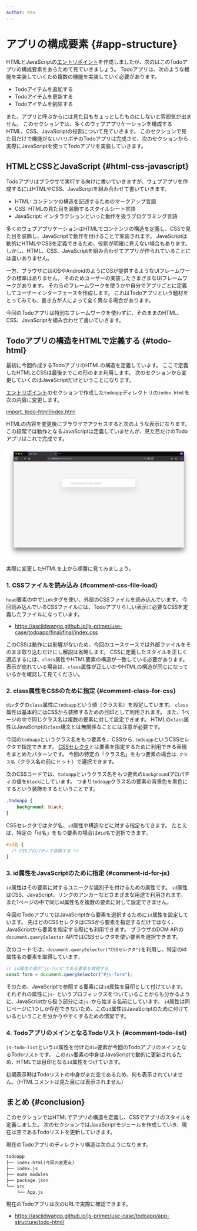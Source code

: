 ```yaml
---
author: azu
---
```


# アプリの構成要素 {#app-structure}

HTMLとJavaScriptの[エントリポイント][]を作成しましたが、次のはこのTodoアプリの構成要素をあらためて見ていきましょう。
Todoアプリは、次のような機能を実装していくため複数の機能を実装していく必要があります。

- Todoアイテムを追加する
- Todoアイテムを更新する
- Todoアイテムを削除する

また、アプリと呼ぶからには見た目もちょっとしたものにしないと雰囲気が出ません。
このセクションでは、多くのウェブアプリケーションを構成するHTML、CSS、JavaScriptの役割について見ていきます。
このセクションで見た目だけで機能がないハリボテのTodoアプリは完成させ、次のセクションから実際にJavaScriptを使ってTodoアプリを実装していきます。

## HTMLとCSSとJavaScript {#html-css-javascript}

Todoアプリはブラウザで実行する向けに書いていきますが、ウェブアプリを作成するにはHTMLやCSS、JavaScriptを組み合わせて書いていきます。

- HTML: コンテンツの構造を記述するためのマークアップ言語
- CSS: HTMLの見た目を装飾するスタイルシート言語
- JavaScript: インタラクションといった動作を扱うプログラミング言語

多くのウェブアプリケーションはHTMLでコンテンツの構造を定義し、CSSで見た目を装飾し、JavaScriptで動作を付けることで実装されます。
JavaScriptは動的にHTMLやCSSを定義できるため、役割が明確に見えない場合もあります。
しかし、HTML、CSS、JavaScriptを組み合わせてアプリが作られていることには違いありません。

一方、ブラウザにはiOSやAndroidのようにOSが提供するようなUIフレームワークの標準はありません。
そのためユーザーの実装したさまざまなUIフレームワークがあります。
それらのフレームワークを使うかや自分でアプリごとに定義してユーザーインターフェースを作成します。
これはTodoアプリという題材をとってみても、書き方が人によって全く異なる場合があります。

今回のTodoアプリは特別なフレームワークを使わずに、そのままのHTML、CSS、JavaScriptを組み合わせて書いていきます。

## Todoアプリの構造をHTMLで定義する {#todo-html}

最初に今回作成するTodoアプリのHTMLの構造を定義しています。
ここで定義したHTMLとCSSは最後までこの形のまま利用します。
次のセクションから変更していくのはJavaScriptだけということになります。

[エントリポイント][]のセクションで作成した`todoapp`ディレクトリの`index.html`を次の内容に変更します。

[import, todo-html/index.html](./todo-html/index.html)

HTMLの内容を変更後にブラウザでアクセスすると次のような表示になります。
この段階では動作となるJavaScriptは定義していませんが、見た目だけのTodoアプリはこれで完成です。

![todo-html](./img/todo-html.png)

実際に変更したHTMLを上から順番に見てみましょう。

### 1. CSSファイルを読み込み {#comment-css-file-load}

`head`要素の中で`link`タグを使い、外部のCSSファイルを読み込んでいます。
今回読み込んでいるCSSファイルには、Todoアプリらしい表示に必要なCSSを定義したファイルになっています。

- <https://asciidwango.github.io/js-primer/use-case/todoapp/final/final/index.css>

このCSSは動作には影響がないため、今回のユースケースでは外部ファイルをそのまま取り込むだけにし解説は省略します。
CSSに定義したスタイルを正しく適応するには、`class`属性やHTML要素の構造が一致している必要があります。
表示が崩れている場合は、`class`属性が正しいかやHTMLの構造が同じになっているかを確認して見てください。

### 2. class属性をCSSのために指定 {#comment-class-for-css}

`div`タグの`class`属性に`todoapp`という値（クラス名）を設定しています。
`class`属性は基本的にはCSSから装飾するための目印として利用されます。
また、1ページの中で同じクラス名は複数の要素に対して設定できます。
HTMLの`class`属性はJavaScriptの`class`構文とは無関係なことには注意が必要です。

今回の`todoapp`というクラス名をもつ要素を、CSSから`.todoapp`というCSSセレクタで指定できます。
[CSSセレクタ][]とは要素を指定するために利用できる表現をまとめたパターンです。
今回の特定の「クラス名」をもつ要素の場合は`.クラス名`（クラス名の前にドット）で選択できます。

次のCSSコードでは、`todoapp`というクラス名をもつ要素の`background`プロパティの値を`black`にしています。
つまり`todoapp`クラス名の要素の背景色を黒色にするという装飾をするということです。

```css
.todoapp {
    background: black;
}
```

CSSセレクタではタグ名、`id`属性や構造などに対する指定もできます。
たとえば、特定の「id名」をもつ要素の場合は`#id名`で選択できます。

```css
#id名 {
  /* CSSプロパティで装飾する */
}
```

### 3. id属性をJavaScriptのために指定 {#comment-id-for-js}

`id`属性はその要素に対するユニークな識別子を付けるための属性です。
`id`属性はCSS、JavaScript、リンクのアンカーなどさまざまな用途で利用されます。
また1ページの中で同じid属性名を複数の要素に対して設定できません。

今回のTodoアプリではJavaScriptから要素を選択するために`id`属性を設定しています。
先ほどのCSSセレクタはCSSから要素を指定するだけではなく、JavaScriptから要素を指定する際にも利用できます。
ブラウザのDOM APIの`document.querySelector` APIではCSSセレクタを使い要素を選択できます。

次のコードでは、`document.querySelector("CSSセレクタ")`を利用し、特定のid属性名の要素を取得しています。

<!-- doctest:disable -->
```js
// id属性の値が"js-form"である要素を取得する
const form = document.querySelector("#js-form");
```

そのため、JavaScriptで参照する要素には`id`属性を目印として付けています。
それぞれの属性に`js-` というプロフィックスをついていることからも分かるように、JavaScriptから扱う部分には`js-`から始まる名前にしています。
`id`属性は同じページに1つしか存在できないため、この`id`属性はJavaScriptのために付けているということを分かりやすくするための慣習です。

### 4. TodoアプリのメインとなるTodoリスト {#comment-todo-list}

`js-todo-list`という`id`属性を付けた`div`要素が今回のTodoアプリのメインとなるTodoリストです。
この`div`要素の中身はJavaScriptで動的に更新されるため、HTMLでは目印となる`id`属性をつけています。

初期表示時はTodoリストの中身がまだ空であるため、何も表示されていません。（HTMLコメントは見た目には表示されません）

## まとめ {#conclusion}

このセクションではHTMLでアプリの構造を定義し、CSSでアプリのスタイルを定義しました。
次のセクションではJavaScriptモジュールを作成していき、現在は空であるTodoリストを更新していきます。

現在のTodoアプリのディレクトリ構造は次のようになります。

```
todoapp
├── index.html(今回の変更点)
├── index.js
├── node_modules
├── package.json
└── src
    └── App.js
```

現在のTodoアプリは次のURLで実際に確認できます。

- <https://asciidwango.github.io/js-primer/use-case/todoapp/app-structure/todo-html/>

[エントリポイント]: ../entrypoint/README.md
[CSSセレクタ]: https://developer.mozilla.org/ja/docs/Learn/CSS/Introduction_to_CSS/Selectors
